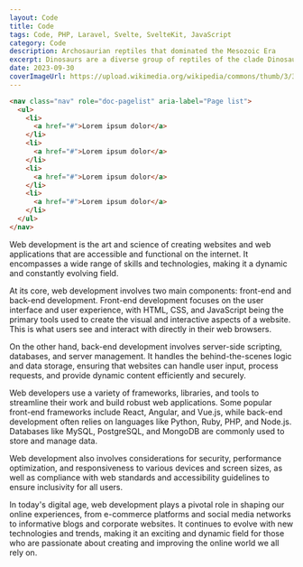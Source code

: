 ```yaml
---
layout: Code
title: Code
tags: Code, PHP, Laravel, Svelte, SvelteKit, JavaScript 
category: Code
description: Archosaurian reptiles that dominated the Mesozoic Era 
excerpt: Dinosaurs are a diverse group of reptiles of the clade Dinosauria. They first appeared during the Triassic period, between 243 and 233.23 million years ago (mya), although the exact origin and timing of the evolution of dinosaurs is a subject of active research. 
date: 2023-09-30
coverImageUrl: https://upload.wikimedia.org/wikipedia/commons/thumb/3/3d/Code-1076536.jpg/1024px-Code-1076536.jpg
---
```

 




```html
<nav class="nav" role="doc-pagelist" aria-label="Page list">
  <ul>
    <li>
      <a href="#">Lorem ipsum dolor</a>
    </li>
    <li>
      <a href="#">Lorem ipsum dolor</a>
    </li>
    <li>
      <a href="#">Lorem ipsum dolor</a>
    </li>
    <li>
      <a href="#">Lorem ipsum dolor</a>
    </li>
  </ul>
</nav>
```

 Web development is the art and science of creating websites and web applications that are accessible and functional on the internet. It encompasses a wide range of skills and technologies, making it a dynamic and constantly evolving field.

At its core, web development involves two main components: front-end and back-end development. Front-end development focuses on the user interface and user experience, with HTML, CSS, and JavaScript being the primary tools used to create the visual and interactive aspects of a website. This is what users see and interact with directly in their web browsers.

On the other hand, back-end development involves server-side scripting, databases, and server management. It handles the behind-the-scenes logic and data storage, ensuring that websites can handle user input, process requests, and provide dynamic content efficiently and securely.

Web developers use a variety of frameworks, libraries, and tools to streamline their work and build robust web applications. Some popular front-end frameworks include React, Angular, and Vue.js, while back-end development often relies on languages like Python, Ruby, PHP, and Node.js. Databases like MySQL, PostgreSQL, and MongoDB are commonly used to store and manage data.

Web development also involves considerations for security, performance optimization, and responsiveness to various devices and screen sizes, as well as compliance with web standards and accessibility guidelines to ensure inclusivity for all users.

In today's digital age, web development plays a pivotal role in shaping our online experiences, from e-commerce platforms and social media networks to informative blogs and corporate websites. It continues to evolve with new technologies and trends, making it an exciting and dynamic field for those who are passionate about creating and improving the online world we all rely on.
